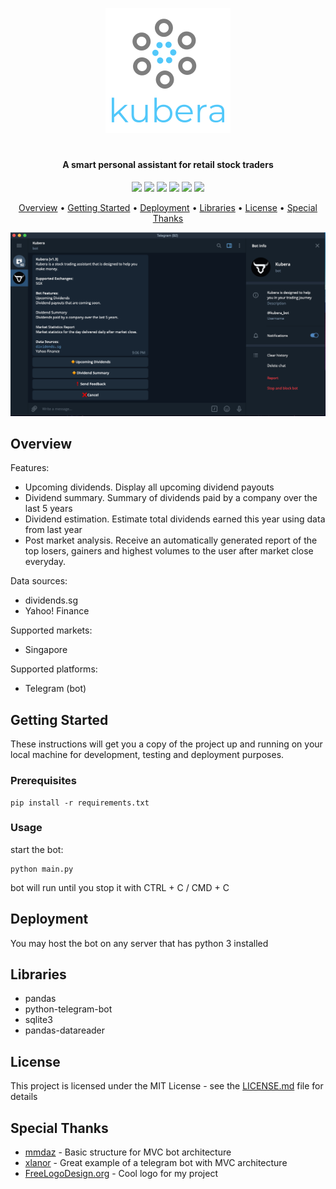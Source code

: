  <p align="center"><img src="https://github.com/santhoshraje/kubera/blob/master/logo.png"></p>
<h1></h1>
<h4 align="center">A smart personal assistant for retail stock traders</h4>

<p align="center">
<img src="https://img.shields.io/badge/built%20with-Python3-red.svg" />
<img src="https://img.shields.io/github/v/release/santhoshraje/kubera" />
<img src="https://img.shields.io/github/release-date/santhoshraje/kubera" />
<img src="https://img.shields.io/badge/telegram-%40kubera__bot-blue" />
<img src="https://img.shields.io/github/last-commit/santhoshraje/kubera/master" />
<img src="https://img.shields.io/badge/license-MIT-orange" />
</p>

<p align="center">
  <a href="#Overview">Overview</a> •
  <a href="#getting-started">Getting Started</a> •
  <a href="#Deployment">Deployment</a> •
  <a href="#Libraries">Libraries</a> •
  <a href="#License">License</a> •
  <a href="#special-thanks">Special Thanks</a> 
</p>
<p align="center"><img src="https://github.com/santhoshraje/kubera/blob/master/screenshot.png"></p>

 ## Overview

Features: 
 - Upcoming dividends. Display all upcoming dividend payouts 
 - Dividend summary. Summary of dividends paid by a company over the last 5 years
 - Dividend estimation. Estimate total dividends earned this year using data from last year
 - Post market analysis. Receive an automatically generated report of the top losers, gainers and highest volumes to the user after market close everyday.

Data sources:
 - dividends.sg
 - Yahoo! Finance

Supported markets:
 - Singapore

Supported platforms:
 - Telegram (bot)
  
 ## Getting Started

These instructions will get you a copy of the project up and running on your local machine for development, testing and deployment purposes.

### Prerequisites
```
pip install -r requirements.txt
```

### Usage

start the bot:

```
python main.py
```
bot will run until you stop it with CTRL + C / CMD + C

## Deployment

You may host the bot on any server that has python 3 installed

## Libraries

 - pandas
 - python-telegram-bot
 - sqlite3
 - pandas-datareader

## License

This project is licensed under the MIT License - see the [LICENSE.md](LICENSE.md) file for details

## Special Thanks

 - <a href ="https://github.com/mmdaz/mvc_model_bot_developing">mmdaz</a> - Basic structure for MVC bot architecture
 - <a href ="https://github.com/xlanor/SIM-UoW-Timetable-bot">xlanor</a> - Great example of a telegram bot with MVC architecture
 - <a href ="https://www.freelogodesign.org/">FreeLogoDesign.org</a> - Cool logo for my project



